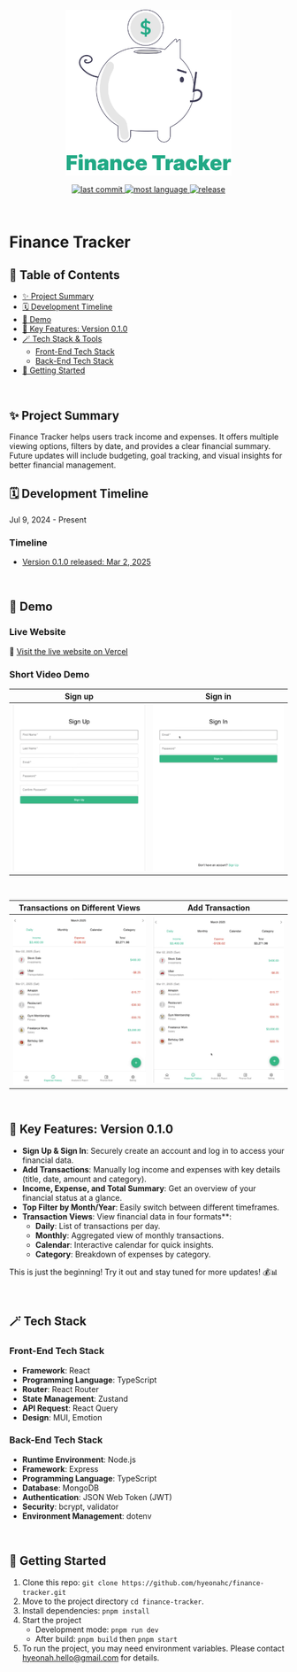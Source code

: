 <br/>

<div align="center"><a href="https://hyeonahc-finance-tracker.vercel.app/" target="_blank"><img src="./README-images/finance-tracker-logo-piggy.svg" width="300px"></div>

<div align="center">

![last commit](https://img.shields.io/github/last-commit/https://github.com/hyeonahc/finance-tracker?color=green)
![most language](https://img.shields.io/github/languages/top/https://github.com/hyeonahc/finance-tracker)
[![release](https://img.shields.io/badge/release-v0.1.0-yellow)](https://github.com/https://github.com/hyeonahc/finance-tracker/tree/main)

</div>

<br/>

# Finance Tracker

## 📑 Table of Contents

- [✨ Project Summary](#-project-summary)
- [🗓 Development Timeline](#-development-timeline)
- [👀 Demo](#-demo)
- [🔑 Key Features: Version 0.1.0](#-key-features:-version-0.1.0)
- [🪄 Tech Stack & Tools](#-tech-stack--tools)
  - [Front-End Tech Stack](#front-end-tech-stack)
  - [Back-End Tech Stack](#back-end-tech-stack)
- [🚀 Getting Started](#-getting-started)

<br />

## ✨ Project Summary

Finance Tracker helps users track income and expenses. It offers multiple viewing options, filters by date, and provides a clear financial summary. Future updates will include budgeting, goal tracking, and visual insights for better financial management.

## 🗓 Development Timeline

Jul 9, 2024 - Present

### **Timeline**

- [Version 0.1.0 released: Mar 2, 2025](https://github.com/hyeonahc/finance-tracker/releases/tag/v0.1.0)

<br />

## 👀 Demo

### Live Website

🔗 [Visit the live website on Vercel](https://hyeonahc-finance-tracker.vercel.app)

### Short Video Demo

| Sign up                                 | Sign in                                 |
| --------------------------------------- | --------------------------------------- |
| ![1-signup](./README-images/signup.gif) | ![2-signin](./README-images/signin.gif) |

<br/>

| Transactions on Different Views       | Add Transaction                                           |
| ------------------------------------- | --------------------------------------------------------- |
| ![3-views](./README-images/views.gif) | ![4-add-transaction](./README-images/add-transaction.gif) |

<br/>

## 🔑 Key Features: Version 0.1.0

- **Sign Up & Sign In**: Securely create an account and log in to access your financial data.
- **Add Transactions**: Manually log income and expenses with key details (title, date, amount and category).
- **Income, Expense, and Total Summary**: Get an overview of your financial status at a glance.
- **Top Filter by Month/Year**: Easily switch between different timeframes.
- **Transaction Views**: View financial data in four formats\*\*:
  - **Daily**: List of transactions per day.
  - **Monthly**: Aggregated view of monthly transactions.
  - **Calendar**: Interactive calendar for quick insights.
  - **Category**: Breakdown of expenses by category.

This is just the beginning! Try it out and stay tuned for more updates! 💰📊

<br/>

## 🪄 Tech Stack

### Front-End Tech Stack

- **Framework**: React
- **Programming Language**: TypeScript
- **Router**: React Router
- **State Management**: Zustand
- **API Request**: React Query
- **Design**: MUI, Emotion

### Back-End Tech Stack

- **Runtime Environment**: Node.js
- **Framework**: Express
- **Programming Language**: TypeScript
- **Database**: MongoDB
- **Authentication**: JSON Web Token (JWT)
- **Security**: bcrypt, validator
- **Environment Management**: dotenv

<br />

## 🚀 Getting Started

1. Clone this repo: `git clone https://github.com/hyeonahc/finance-tracker.git`
2. Move to the project directory `cd finance-tracker`.
3. Install dependencies: `pnpm install`
4. Start the project
   - Development mode: `pnpm run dev`
   - After build: `pnpm build` then `pnpm start`
5. To run the project, you may need environment variables. Please contact [hyeonah.hello@gmail.com](hyeonah.hello@gmail.com) for details.
